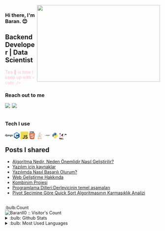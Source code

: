 <img src="https://media.giphy.com/media/v1.Y2lkPTc5MGI3NjExYWI2NzdkYzM3MzI0ZDM4MGIwZmMzNGNkYmIwMGUwOTU2MGFkMTBhZSZjdD1n/l1J9sBOqBIvnafnUc/giphy.gif" align="right" width="400" height="250">

### Hi there, I'm Baran. :blush:

## Backend Developer | Data Scientist

<font color="pink">Tea :tea: is how I keep up with `< code />` </font>

### Reach out to me

[<img  width="22" src="https://unpkg.com/simple-icons@v4/icons/twitter.svg" align="left" />][twitter]
[<img  width="22" src="https://unpkg.com/simple-icons@v4/icons/linkedin.svg" align="left" />][linkedin]

<br />
<br />

### Tech I use

<img align="left"  src="https://raw.githubusercontent.com/github/explore/7456fdff59816d37ef383a6c8f32a26ff7332db2/topics/django/django.png" width="25" height="25" />
<img align="left" src="https://raw.githubusercontent.com/github/explore/f3e22f0dca2be955676bc70d6214b95b13354ee8/topics/c/c.png" width="25" height="25" />
<img align="left" src="https://raw.githubusercontent.com/github/explore/80688e429a7d4ef2fca1e82350fe8e3517d3494d/topics/javascript/javascript.png" width="25" height="25" />
<img align="left" src="https://raw.githubusercontent.com/github/explore/80688e429a7d4ef2fca1e82350fe8e3517d3494d/topics/html/html.png" width="25" height="25" />
<img align="left" src="https://raw.githubusercontent.com/github/explore/5b3600551e122a3277c2c5368af2ad5725ffa9a1/topics/java/java.png" width="25" height="25" />
<img align="left" src="https://raw.githubusercontent.com/github/explore/80688e429a7d4ef2fca1e82350fe8e3517d3494d/topics/jquery/jquery.png" width="25" height="25" />
<img align="left" src="https://raw.githubusercontent.com/github/explore/80688e429a7d4ef2fca1e82350fe8e3517d3494d/topics/python/python.png" width="25" height="25" />
<img align="left" src="https://raw.githubusercontent.com/github/explore/837a7c42714572f343238a9110f2aa7ccebf9ea5/topics/swing/swing.png" width="25" height="25" />

<br />

## Posts I shared

<!-- POST:START -->
- [Algoritma Nedir, Neden Önemlidir,Nasıl Geliştirilir?](https://www.instagram.com/p/CiAsS_kDJld/)
- [Yazılım için kaynaklar](https://www.instagram.com/p/CiLl9Gtrm3A/)
- [Yazılımda Nasıl Başarılı Olurum?](https://www.instagram.com/p/Cip8ZVhvdrG/)
- [Web Geliştirme Hakkında](https://www.instagram.com/p/CjBSEADrPzw/)
- [Kombinim Projesi](https://www.linkedin.com/feed/update/urn:li:activity:7032479254000939008/)
- [Programlama Dilleri:Derleyicinin temel aşamaları](https://medium.com/@baranll0/programlama-dilleri-c527d0e312c)
- [Pivot Seçimine Göre Quick Sort Algoritmasının Karmaşıklık Analizi](https://medium.com/@baranll0/pivot-seçimine-göre-quick-sort-algoritmasının-karmaşıklık-analizi-24a98c86e996)
<!-- POST:END -->

<br />
<summary>:bulb:Count</summary>
<img src="https://profile-counter.glitch.me/{Baranll0}/count.svg" alt="Baranll0 :: Visitor's Count" width='250'>

<details>
<summary>:bulb: Github Stats</summary>
<img src="https://github-readme-stats.vercel.app/api?username=Baranll0&show_icons=true&theme=dark" >

</details>

<details>
<summary>:bulb:  Most Used Languages</summary>
<img src="https://github-readme-stats.vercel.app/api/top-langs/?username=Baranll0&theme=dark&langs_count=8" >
</details>

[twitter]: https://twitter.com/Baranll0
[linkedin]: https://www.linkedin.com/in/baran-güçlü-207b1a226/
